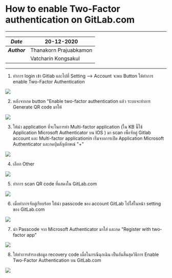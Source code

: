 # How to enable Two-Factor authentication on GitLab.com
***

| ***Date*** | 20-12-2020 |
| ---- | ---- |
| ***Author*** | Thanakorn Prajuabkamon |
|  | Vatcharin Kongsakul |

***
1. ทำการ login เข้า Gitlab และไปที่ Setting --> Account จะพบ Button ให้ทำการ enable Two-Factor Authentication

![](img/Enable2factor-1.jpg)

2. หลังจากกด button "Enable two-factor authentication แล้ว ระบบจะทำการ Generate QR code มาให้

![](img/Enable2factor-2.jpg)

3. ให้นำ application ที่จะในการทำ Multi-factor application (ใน KB นี้ใช้ Application Microsoft Authenticator บน IOS ) มา scan เพื่อจับคู่ Gitlab account และ Multi-factor applicationin เริ่มจากการเปิด Application Microsoft Authenticator และกดปุ่มสัญลักษณ์ "+"

![](img/Enable2factor-3.jpg)

4. เลือก Other

![](img/Enable2factor-4.jpg)

5. ทำการ scan QR code ที่แสดงใน GitLab.com

![](img/Enable2factor-5.jpg)

6. เมื่อทำการจับคู่เรียบร้อย ให้นำ passcode ของ account GitLab ไปใส่ในหน้า setting ของ GitLab.com

![](img/Enable2factor-6.jpg)

7. นำ Passcode จาก Microsoft Authenticator มาใส่ และกด "Register with two-factor app"

![](img/Enable2factor-7.jpg)

8. ให้ทำการสำรองข้อมูล recovery code เผื่อในกรณีฉุกเฉิน เป็นอันสิ้นสุดวิธีการ Enable Two-Factor Authentication บน GitLab.com

![](img/Enable2factor-8.jpg)